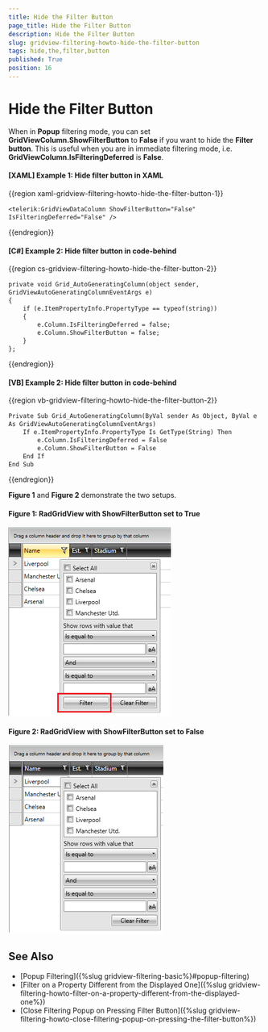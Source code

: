 ```yaml
---
title: Hide the Filter Button
page_title: Hide the Filter Button
description: Hide the Filter Button
slug: gridview-filtering-howto-hide-the-filter-button
tags: hide,the,filter,button
published: True
position: 16
---
```


# Hide the Filter Button

When in **Popup** filtering mode, you can set **GridViewColumn.ShowFilterButton** to **False** if you want to hide the **Filter button**. This is useful when you are in immediate filtering mode, i.e. **GridViewColumn.IsFilteringDeferred** is **False**.

#### __[XAML] Example 1: Hide filter button in XAML__

{{region xaml-gridview-filtering-howto-hide-the-filter-button-1}}

    <telerik:GridViewDataColumn ShowFilterButton="False" IsFilteringDeferred="False" />
{{endregion}}

#### __[C#] Example 2: Hide filter button in code-behind__

{{region cs-gridview-filtering-howto-hide-the-filter-button-2}}

    private void Grid_AutoGeneratingColumn(object sender, GridViewAutoGeneratingColumnEventArgs e)
    {
        if (e.ItemPropertyInfo.PropertyType == typeof(string))
        {
            e.Column.IsFilteringDeferred = false;
            e.Column.ShowFilterButton = false;
        }
    };
{{endregion}}

#### __[VB] Example 2: Hide filter button in code-behind__

{{region vb-gridview-filtering-howto-hide-the-filter-button-2}}

    Private Sub Grid_AutoGeneratingColumn(ByVal sender As Object, ByVal e As GridViewAutoGeneratingColumnEventArgs)
		If e.ItemPropertyInfo.PropertyType Is GetType(String) Then
			e.Column.IsFilteringDeferred = False
			e.Column.ShowFilterButton = False
		End If
    End Sub
{{endregion}}

**Figure 1** and **Figure 2** demonstrate the two setups.

#### **Figure 1: RadGridView with ShowFilterButton set to True**
![RadGridView with ShowFilterButton set to True](images/ShowFilterButtonTrue.png)

#### **Figure 2: RadGridView with ShowFilterButton set to False**
![RadGridView with ShowFilterButton set to False](images/ShowFilterButtonFalse.png)

## See Also

* [Popup Filtering]({%slug gridview-filtering-basic%}#popup-filtering)
* [Filter on a Property Different from the Displayed One]({%slug gridview-filtering-howto-filter-on-a-property-different-from-the-displayed-one%})
* [Close Filtering Popup on Pressing Filter Button]({%slug gridview-filtering-howto-close-filtering-popup-on-pressing-the-filter-button%})